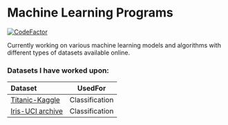 # Machine Learning Programs
[![CodeFactor](https://www.codefactor.io/repository/github/vibhavnirmal/machinelearningprograms/badge)](https://www.codefactor.io/repository/github/vibhavnirmal/machinelearningprograms)

Currently working on various machine learning models and algorithms with different types of datasets available online.

### Datasets I have worked upon:

| Dataset | UsedFor  |
|:------- |:--------:|
| [Titanic-Kaggle](https://www.kaggle.com/c/titanic "Titanic Dataset on Kaggle") | Classification |
| [Iris-UCI archive](https://archive.ics.uci.edu/ml/datasets/Iris/ "Iris Dataset on UCI archive") | Classification | 